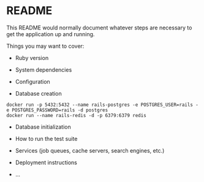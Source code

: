 # README

This README would normally document whatever steps are necessary to get the
application up and running.

Things you may want to cover:

* Ruby version

* System dependencies

* Configuration

* Database creation

```
docker run -p 5432:5432 --name rails-postgres -e POSTGRES_USER=rails -e POSTGRES_PASSWORD=rails -d postgres
docker run --name rails-redis -d -p 6379:6379 redis
```

* Database initialization

* How to run the test suite

* Services (job queues, cache servers, search engines, etc.)

* Deployment instructions

* ...

